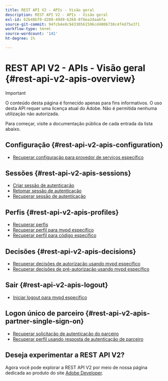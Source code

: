 ```yaml
---
title: REST API V2 - APIs - Visão geral
description: REST API V2 - APIs - Visão geral
exl-id: 62b48bf0-d200-4949-b268-8f8ea2daabfa
source-git-commit: 94fcb4e8c94330561596cd4006738c4f4d75e371
workflow-type: tm+mt
source-wordcount: '141'
ht-degree: 1%

---
```


# REST API V2 - APIs - Visão geral {#rest-api-v2-apis-overview}

>[!IMPORTANT]
>
> O conteúdo desta página é fornecido apenas para fins informativos. O uso desta API requer uma licença atual do Adobe. Não é permitida nenhuma utilização não autorizada.

Para começar, visite a documentação pública de cada entrada da lista abaixo.

## Configuração {#rest-api-v2-apis-configuration}

* [Recuperar configuração para provedor de serviços específico](configuration-apis/rest-api-v2-configuration-apis-retrieve-configuration-for-specific-service-provider.md)

## Sessões {#rest-api-v2-apis-sessions}

* [Criar sessão de autenticação](sessions-apis/rest-api-v2-sessions-apis-create-authentication-session.md)
* [Retomar sessão de autenticação](sessions-apis/rest-api-v2-sessions-apis-resume-authentication-session.md)
* [Recuperar sessão de autenticação](sessions-apis/rest-api-v2-sessions-apis-retrieve-authentication-session-information-using-code.md)

## Perfis {#rest-api-v2-apis-profiles}

* [Recuperar perfis](profiles-apis/rest-api-v2-profiles-apis-retrieve-profiles.md)
* [Recuperar perfil para mvpd específico](profiles-apis/rest-api-v2-profiles-apis-retrieve-profile-for-specific-mvpd.md)
* [Recuperar perfil para código específico](profiles-apis/rest-api-v2-profiles-apis-retrieve-profile-for-specific-code.md)

## Decisões {#rest-api-v2-apis-decisions}

* [Recuperar decisões de autorização usando mvpd específico](decisions-apis/rest-api-v2-decisions-apis-retrieve-authorization-decisions-using-specific-mvpd.md)
* [Recuperar decisões de pré-autorização usando mvpd específico](decisions-apis/rest-api-v2-decisions-apis-retrieve-preauthorization-decisions-using-specific-mvpd.md)

## Sair {#rest-api-v2-apis-logout}

* [Iniciar logout para mvpd específico](logout-apis/rest-api-v2-logout-apis-initiate-logout-for-specific-mvpd.md)

## Logon único de parceiro {#rest-api-v2-apis-partner-single-sign-on}

* [Recuperar solicitação de autenticação do parceiro](partner-single-sign-on-apis/rest-api-v2-partner-single-sign-on-apis-retrieve-partner-authentication-request.md)
* [Recuperar perfil usando resposta de autenticação de parceiro](partner-single-sign-on-apis/rest-api-v2-partner-single-sign-on-apis-retrieve-profile-using-partner-authentication-response.md)

## Deseja experimentar a REST API V2?

Agora você pode explorar a REST API V2 por meio de nossa página dedicada ao produto do site [Adobe Developer](https://developer.adobe.com/adobe-pass/).
